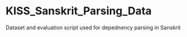 # KISS_Sanskrit_Parsing_Data
 Dataset and evaluation script used for depednency parsing in Sanskrit
